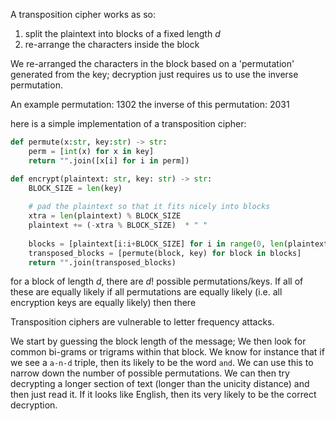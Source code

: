 
A transposition cipher works as so:

1. split the plaintext into blocks of a fixed length $d$
2. re-arrange the characters inside the block

We re-arranged the characters in the block based on a 'permutation' generated from the key;
decryption just requires us to use the inverse permutation.

An example permutation: 1302
the inverse of this permutation: 2031

here is a simple implementation of a transposition cipher:

```python
def permute(x:str, key:str) -> str:
	perm = [int(x) for x in key]
	return "".join([x[i] for i in perm])

def encrypt(plaintext: str, key: str) -> str:
	BLOCK_SIZE = len(key)
	
	# pad the plaintext so that it fits nicely into blocks
	xtra = len(plaintext) % BLOCK_SIZE
	plaintext += (-xtra % BLOCK_SIZE)  * " "
	
	blocks = [plaintext[i:i+BLOCK_SIZE] for i in range(0, len(plaintext), BLOCK_SIZE)]
	transposed_blocks = [permute(block, key) for block in blocks]
	return "".join(transposed_blocks)
```


for a block of length $d$, there are $d!$ possible permutations/keys. If all of these are equally likely
if all permutations are equally likely (i.e. all encryption keys are equally likely) then there 

Transposition ciphers are vulnerable to letter frequency attacks.

We start by guessing the block length of the message; We then look for common bi-grams or trigrams within that block. We know for instance that if we see a `a-n-d` triple, then its likely to be the word `and`. We can use this to narrow down the number of possible permutations. We can then try decrypting a longer section of text (longer than the unicity distance) and then just read it. If it looks like English, then its very likely to be the correct decryption.

